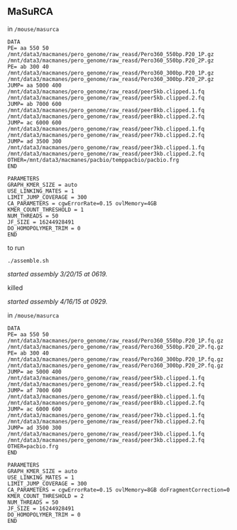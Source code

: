 MaSuRCA
--


in `/mouse/masurca`

    DATA
    PE= aa 550 50 /mnt/data3/macmanes/pero_genome/raw_reasd/Pero360_550bp.P20_1P.gz /mnt/data3/macmanes/pero_genome/raw_reasd/Pero360_550bp.P20_2P.gz
	PE= ab 300 40 /mnt/data3/macmanes/pero_genome/raw_reasd/Pero360_300bp.P20_1P.gz /mnt/data3/macmanes/pero_genome/raw_reasd/Pero360_300bp.P20_2P.gz
	JUMP= aa 5000 400 /mnt/data3/macmanes/pero_genome/raw_reasd/peer5kb.clipped.1.fq /mnt/data3/macmanes/pero_genome/raw_reasd/peer5kb.clipped.2.fq  
	JUMP= ab 7000 600 /mnt/data3/macmanes/pero_genome/raw_reasd/peer8kb.clipped.1.fq /mnt/data3/macmanes/pero_genome/raw_reasd/peer8kb.clipped.2.fq
	JUMP= ac 6000 600 /mnt/data3/macmanes/pero_genome/raw_reasd/peer7kb.clipped.1.fq /mnt/data3/macmanes/pero_genome/raw_reasd/peer7kb.clipped.2.fq
	JUMP= ad 3500 300 /mnt/data3/macmanes/pero_genome/raw_reasd/peer3kb.clipped.1.fq /mnt/data3/macmanes/pero_genome/raw_reasd/peer3kb.clipped.2.fq
    OTHER=/mnt/data3/macmanes/pacbio/temppacbio/pacbio.frg
    END
    
    PARAMETERS
    GRAPH_KMER_SIZE = auto
    USE_LINKING_MATES = 1
    LIMIT_JUMP_COVERAGE = 300
    CA_PARAMETERS = cgwErrorRate=0.15 ovlMemory=4GB
    KMER_COUNT_THRESHOLD = 1    
    NUM_THREADS = 50
    JF_SIZE = 16244928491
    DO_HOMOPOLYMER_TRIM = 0
    END

to run

	./assemble.sh

_started assembly 3/20/15 at 0619._


killed

_started assembly 4/16/15 at 0929._

in `/mouse/masurca`

    DATA
    PE= aa 550 50 /mnt/data3/macmanes/pero_genome/raw_reasd/Pero360_550bp.P20_1P.fq.gz /mnt/data3/macmanes/pero_genome/raw_reasd/Pero360_550bp.P20_2P.fq.gz
    PE= ab 300 40 /mnt/data3/macmanes/pero_genome/raw_reasd/Pero360_300bp.P20_1P.fq.gz /mnt/data3/macmanes/pero_genome/raw_reasd/Pero360_300bp.P20_2P.fq.gz
    JUMP= ae 5000 400 /mnt/data3/macmanes/pero_genome/raw_reasd/peer5kb.clipped.1.fq /mnt/data3/macmanes/pero_genome/raw_reasd/peer5kb.clipped.2.fq
    JUMP= af 7000 600 /mnt/data3/macmanes/pero_genome/raw_reasd/peer8kb.clipped.1.fq /mnt/data3/macmanes/pero_genome/raw_reasd/peer8kb.clipped.2.fq
    JUMP= ac 6000 600 /mnt/data3/macmanes/pero_genome/raw_reasd/peer7kb.clipped.1.fq /mnt/data3/macmanes/pero_genome/raw_reasd/peer7kb.clipped.2.fq
    JUMP= ad 3500 300 /mnt/data3/macmanes/pero_genome/raw_reasd/peer3kb.clipped.1.fq /mnt/data3/macmanes/pero_genome/raw_reasd/peer3kb.clipped.2.fq
    OTHER=pacbio.frg
    END
    
    PARAMETERS
    GRAPH_KMER_SIZE = auto
    USE_LINKING_MATES = 1
    LIMIT_JUMP_COVERAGE = 300
    CA_PARAMETERS = cgwErrorRate=0.15 ovlMemory=8GB doFragmentCorrection=0
    KMER_COUNT_THRESHOLD = 2
    NUM_THREADS = 50
    JF_SIZE = 16244928491
    DO_HOMOPOLYMER_TRIM = 0
    END
    
